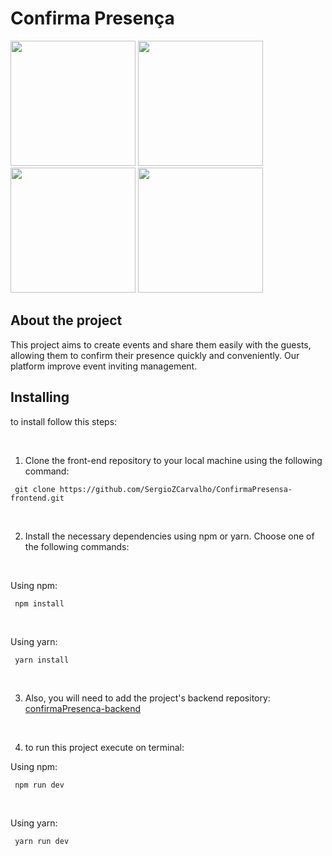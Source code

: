 # Confirma Presença


<p float="left">
<img src="https://github.com/SergioZCarvalho/ConfirmaPresensa-frontend/assets/92277688/e35b486f-42f7-4910-a155-4f92d3a1fe83" width="200">
<img src="https://github.com/SergioZCarvalho/ConfirmaPresensa-frontend/assets/92277688/7c326007-5485-4738-aa91-21374e495a33" width="200">
<img src="https://github.com/SergioZCarvalho/ConfirmaPresensa-frontend/assets/92277688/f917f3c1-1a2c-4f0d-89bd-3305aaf176a1" width="200">
<img src="https://github.com/SergioZCarvalho/ConfirmaPresensa-frontend/assets/92277688/23d1d130-89dd-4a56-9d81-81d09c270e28" width="200">





</p>

## About the project

This project aims to create events and share them easily with the guests, allowing them to confirm their presence quickly and conveniently. Our platform improve event inviting management.


## Installing

to install follow this steps:

<br>

1. Clone the front-end repository to your local machine using the following command:
```
 git clone https://github.com/SergioZCarvalho/ConfirmaPresensa-frontend.git
```

<br>

2. Install the necessary dependencies using npm or yarn. Choose one of the following commands:

<br>

 Using npm:
```
 npm install

```

<br>

 Using yarn:
```
 yarn install

```

<br>

3. Also, you will need to add the project's backend repository: 
<a href="https://github.com/SergioZCarvalho/confirmaPresenca-backend" >confirmaPresenca-backend
<a/>

<br>

4. to run this project execute on terminal:

 Using npm:
```
 npm run dev

```

<br>

 Using yarn:
```
 yarn run dev

```



